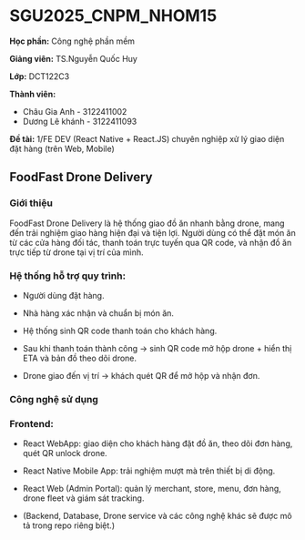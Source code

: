 # SGU2025_CNPM_NHOM15

**Học phần:** Công nghệ phần mềm

**Giảng viên:** TS.Nguyễn Quốc Huy

**Lớp:** DCT122C3

**Thành viên:**

- Châu Gia Anh - 3122411002
- Dương Lê khánh - 3122411093

**Đề tài:** 1/FE DEV (React Native + React.JS) chuyên nghiệp xử lý giao diện đặt hàng (trên Web, Mobile)

## FoodFast Drone Delivery
### Giới thiệu

FoodFast Drone Delivery là hệ thống giao đồ ăn nhanh bằng drone, mang đến trải nghiệm giao hàng hiện đại và tiện lợi.
Người dùng có thể đặt món ăn từ các cửa hàng đối tác, thanh toán trực tuyến qua QR code, và nhận đồ ăn trực tiếp từ drone tại vị trí của mình.

### Hệ thống hỗ trợ quy trình:

- Người dùng đặt hàng.

- Nhà hàng xác nhận và chuẩn bị món ăn.

- Hệ thống sinh QR code thanh toán cho khách hàng.

- Sau khi thanh toán thành công → sinh QR code mở hộp drone + hiển thị ETA và bản đồ theo dõi drone.

- Drone giao đến vị trí → khách quét QR để mở hộp và nhận đơn.

### Công nghệ sử dụng

### Frontend:

- React WebApp: giao diện cho khách hàng đặt đồ ăn, theo dõi đơn hàng, quét QR unlock drone.

- React Native Mobile App: trải nghiệm mượt mà trên thiết bị di động.

- React Web (Admin Portal): quản lý merchant, store, menu, đơn hàng, drone fleet và giám sát tracking.

- (Backend, Database, Drone service và các công nghệ khác sẽ được mô tả trong repo riêng biệt.)
  
